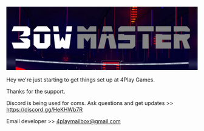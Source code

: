 ![](Assets/Images/MiniLandscape_1080.png)

Hey we're just starting to get things set up at 4Play Games. 

Thanks for the support. 

Discord is being used for coms. 
Ask questions and get updates >>
https://discord.gg/HeKHWb7R

Email developer >>
4playmailbox@gmail.com



